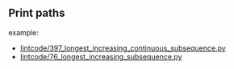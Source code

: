 ## Print paths

example:

- [lintcode/397_longest_increasing_continuous_subsequence.py](../lintcode/397_longest_increasing_continuous_subsequence.py)
- [lintcode/76_longest_increasing_subsequence.py](../lintcode/76_longest_increasing_subsequence.py)
